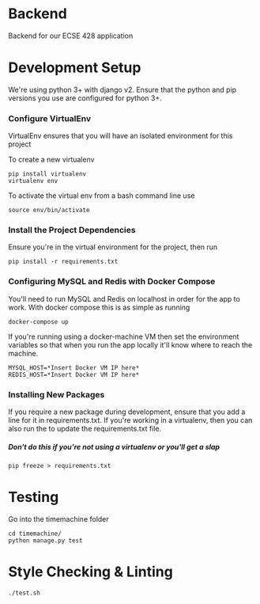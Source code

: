 # Backend
Backend for our ECSE 428 application

# Development Setup
We're using python 3+ with django v2. 
Ensure that the python and pip versions you use are configured 
for python 3+.

### Configure VirtualEnv
VirtualEnv ensures that you will have an isolated environment for this project

To create a new virtualenv
```
pip install virtualenv
virtualenv env
```

To activate the virtual env from a bash command line use
```
source env/bin/activate
```

### Install the Project Dependencies

Ensure you're in the virtual environment for the project, then run
```
pip install -r requirements.txt
```

### Configuring MySQL and Redis with Docker Compose

You'll need to run MySQL and Redis on localhost in order for the app to work. With docker compose this is as simple as running
```
docker-compose up
```

If you're running using a docker-machine VM then set the environment variables so that when you run the app locally
it'll know where to reach the machine.
```
MYSQL_HOST=*Insert Docker VM IP here*
REDIS_HOST=*Insert Docker VM IP here*
```

### Installing New Packages

If you require a new package during development, ensure that you add a line for it in requirements.txt. 
If you're working in a virtualenv, then you can also run the to update the requirements.txt file.

##### Don't do this if you're not using a virtualenv or you'll get a slap
```
pip freeze > requirements.txt
```

# Testing

Go into the timemachine folder

```
cd timemachine/
python manage.py test
```

# Style Checking & Linting

```
./test.sh
```

